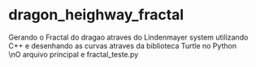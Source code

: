 # dragon_heighway_fractal
Gerando o Fractal do dragao atraves do Lindenmayer system utilizando C++ e desenhando as curvas atraves da biblioteca Turtle no Python                    
\nO arquivo principal e fractal_teste.py
